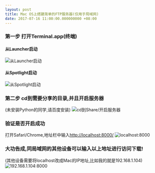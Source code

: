 ```yaml
---
layout: post
title: Mac OS上搭建简单的FTP服务器(仅用于局域网)
date: 2017-07-16 11:00:00.000000000 +08:00
---
```

### 第一步 打开Terminal.app(终端)
#### 从Launcher启动
![从Launcher启动](http://om2bks7xs.bkt.clouddn.com/2017-07-16-Mac-FTP-Launcher.png)
#### 从Spotlight启动
![从Spotlight启动](http://om2bks7xs.bkt.clouddn.com/2017-07-16-Mac-FTP-Spotlight.png)
### 第二步 cd到需要分享的目录,并且开启服务器
(未安装Python的同学,请百度安装)
![cd到Share/开启服务器](http://om2bks7xs.bkt.clouddn.com/2017-07-16-Mac-FTP-Terminal.png)
### 验证是否开启成功
打开Safari/Chrome,地址栏中输入[http://localhost:8000/](http://localhost:8000/)
![localhost:8000](http://om2bks7xs.bkt.clouddn.com/2017-07-16-Mac-FTP-localhost:8000.png)
### 大功告成,同局域网的其他设备可以输入以上地址进行访问下载!
(其他设备需要将localhost改成Mac的IP地址,比如我的就是192.168.1.104)
![192.168.1.104:8000](http://om2bks7xs.bkt.clouddn.com/2017-07-16-Mac-FTP-192.168.1.104:8000.jpeg)

